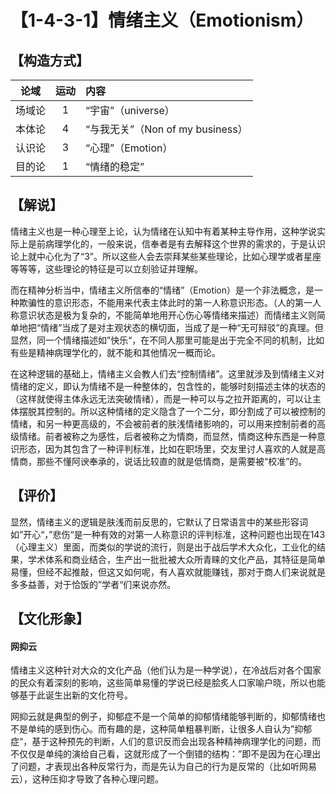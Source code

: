 # 【1-4-3-1】情绪主义（Emotionism）
## 【构造方式】
| 论域 | 运动           | 内容 |
|:----:|:----------------:|:-----|
| 场域论   |1 | “宇宙”（universe）   |
| 本体论   | 4|  “与我无关”（Non of my business）  |
| 认识论   |3 |  “心理”（Emotion）  |
| 目的论   | 1|   “情绪的稳定” |

## 【解说】
情绪主义也是一种心理至上论，认为情绪在认知中有着某种主导作用，这种学说实际上是前病理学化的，一般来说，信奉者是有去解释这个世界的需求的，于是认识论上就中心化为了“3”。所以这些人会去崇拜某些某些理论，比如心理学或者星座等等等，这些理论的特征是可以立刻验证并理解。

而在精神分析当中，情绪主义所信奉的“情绪”（Emotion）是一个非法概念，是一种欺骗性的意识形态，不能用来代表主体此时的第一人称意识形态。（人的第一人称意识状态是极为复杂的，不能简单地用开心伤心等情绪来描述）而情绪主义则简单地把“情绪”当成了是对主观状态的横切面，当成了是一种“无可辩驳”的真理。但显然，同一个情绪描述如”快乐“，在不同人那里可能是出于完全不同的机制，比如有些是精神病理学化的，就不能和其他情况一概而论。

在这种逻辑的基础上，情绪主义会教人们去“控制情绪”。这里就涉及到情绪主义对情绪的定义，即认为情绪不是一种整体的，包含性的，能够时刻描述主体的状态的（这样就使得主体永远无法突破情绪），而是一种可以与之拉开距离的，可以让主体摆脱其控制的。所以这种情绪的定义隐含了一个二分，即分割成了可以被控制的情绪，和另一种更高级的，不会被前者的肤浅情绪影响的，可以用来控制前者的高级情绪。前者被称之为感性，后者被称之为情商，而显然，情商这种东西是一种意识形态，因为其包含了一种评判标准，比如在职场里，交友里讨人喜欢的人就是高情商，那些不懂阿谀奉承的，说话比较直的就是低情商，是需要被“校准”的。
## 【评价】
显然，情绪主义的逻辑是肤浅而前反思的，它默认了日常语言中的某些形容词如”开心“，”悲伤“是一种有效的对第一人称意识的评判标准，这种问题也出现在143（心理主义）里面，而类似的学说的流行，则是出于战后学术大众化，工业化的结果，学术体系和商业结合，生产出一批批被大众所青睐的文化产品，其特征是简单易懂，但经不起推敲，但这又如何呢，有人喜欢就能赚钱，那对于商人们来说就是多多益善，对于恰饭的”学者“们来说亦然。

## 【文化形象】
#### 网抑云
情绪主义这种针对大众的文化产品（他们认为是一种学说），在冷战后对各个国家的民众有着深刻的影响，这些简单易懂的学说已经是脍炙人口家喻户晓，所以也能够基于此诞生出新的文化符号。

网抑云就是典型的例子，抑郁症不是一个简单的抑郁情绪能够判断的，抑郁情绪也不是单纯的感到伤心。而有趣的是，这种简单粗暴判断，让很多人自认为”抑郁症“，基于这种预先的判断，人们的意识反而会出现各种精神病理学化的问题，而不仅仅是单纯的演给自己看，这就形成了一个倒错的结构：”即不是因为在心理出了问题，才表现出各种反常行为，而是先认为自己的行为是反常的（比如听网易云），这种压抑才导致了各种心理问题。
